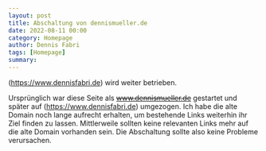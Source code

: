 ```yaml
---
layout: post
title: Abschaltung von dennismueller.de
date: 2022-08-11 00:00
category: Homepage
author: Dennis Fabri
tags: [Homepage]
summary: 
---
```


(https://www.dennisfabri.de) wird weiter betrieben.

Ursprünglich war diese Seite als ~~www.dennismueller.de~~ gestartet und später auf (https://www.dennisfabri.de) umgezogen.
Ich habe die alte Domain noch lange aufrecht erhalten, um bestehende Links weiterhin ihr Ziel finden zu lassen.
Mittlerweile sollten keine relevanten Links mehr auf die alte Domain vorhanden sein. 
Die Abschaltung sollte also keine Probleme verursachen.